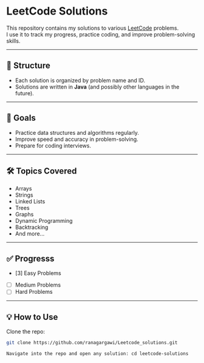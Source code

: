 # LeetCode Solutions

This repository contains my solutions to various [LeetCode](https://leetcode.com/) problems.  
I use it to track my progress, practice coding, and improve problem-solving skills.

---

## 📂 Structure
- Each solution is organized by problem name and ID.
- Solutions are written in **Java** (and possibly other languages in the future).


---

## 🚀 Goals
- Practice data structures and algorithms regularly.
- Improve speed and accuracy in problem-solving.
- Prepare for coding interviews.

---

## 🛠️ Topics Covered
- Arrays
- Strings
- Linked Lists
- Trees
- Graphs
- Dynamic Programming
- Backtracking
- And more...

---

## ✅ Progresss
- [3] Easy Problems
- [ ] Medium Problems
- [ ] Hard Problems

---

## 💡 How to Use
Clone the repo:
```bash
git clone https://github.com/ranagargawi/Leetcode_solutions.git

Navigate into the repo and open any solution: cd leetcode-solutions
